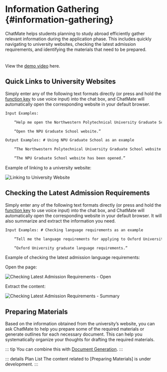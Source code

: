 <!-- markdownlint-disable MD033 -->

# Information Gathering {#information-gathering}

ChatMate helps students planning to study abroad efficiently gather relevant information during the application phase. This includes quickly navigating to university websites, checking the latest admission requirements, and identifying the materials that need to be prepared.

<div class="tip custom-block" style="padding-top: 8px">

View the [demo video](https://www.bilibili.com/video/BV1WSWgeXEgH/?vd_source=8efd81eccbe016cf85c48d0cef159938) here.

</div>

## Quick Links to University Websites

Simply enter any of the following text formats directly (or press and hold the [function key]() to use voice input) into the chat box, and ChatMate will automatically open the corresponding website in your default browser.

```txt
Input Examples:

    “Help me open the Northwestern Polytechnical University Graduate School website.”

    “Open the NPU Graduate School website.”
```

```txt
Output Examples: # Using NPU Graduate School as an example

    “The Northwestern Polytechnical University Graduate School website has been opened.”

    “The NPU Graduate School website has been opened.”
```

Example of linking to a university website:

![Linking to University Website](/others/information-gathering/open-page.png "Linking to University Website")

## Checking the Latest Admission Requirements

Simply enter any of the following text formats directly (or press and hold the [function key]() to use voice input) into the chat box, and ChatMate will automatically open the corresponding website in your default browser. It will also summarize and extract the information you need.

```txt
Input Examples: # Checking language requirements as an example

    “Tell me the language requirements for applying to Oxford University’s graduate program.”

    “Oxford University graduate language requirements.”
```

Example of checking the latest admission language requirements:

Open the page:

![Checking Latest Admission Requirements - Open](/others/information-gathering/open-page-3-0002.png "Checking Latest Admission Requirements - Open")

Extract the content:

![Checking Latest Admission Requirements - Summary](/others/information-gathering/open-page-3-0003.png "Linking to University Website - Summary")

## Preparing Materials

Based on the information obtained from the university’s website, you can ask ChatMate to help you prepare some of the required materials or generate outlines for each necessary document. This can help you systematically organize your thoughts for drafting the required materials.

::: tip
You can combine this with [Document Generation](/academic-tutoring/#content-output).
:::

::: details Plan List
The content related to [Preparing Materials] is under development.
:::
